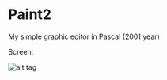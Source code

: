 # Paint2
My simple graphic editor in Pascal (2001 year)

Screen:

![alt tag](https://github.com/mrygielski/Paint2/blob/master/screen.png)
